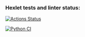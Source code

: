 ### Hexlet tests and linter status:
[![Actions Status](https://github.com/PaciFisting/python-project-50/actions/workflows/hexlet-check.yml/badge.svg)](https://github.com/PaciFisting/python-project-50/actions)

[![Python CI](https://github.com/PaciFisting/python-project-50/actions/workflows/python-CI.yml/badge.svg)](https://github.com/PaciFisting/python-project-50/actions/workflows/python-CI.yml)
